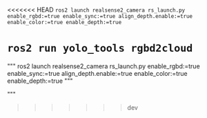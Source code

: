 # 
<<<<<<< HEAD
`ros2 launch realsense2_camera rs_launch.py enable_rgbd:=true enable_sync:=true align_depth.enable:=true enable_color:=true enable_depth:=true`

`ros2 run yolo_tools rgbd2cloud`
=======
"""
ros2 launch realsense2_camera rs_launch.py enable_rgbd:=true enable_sync:=true align_depth.enable:=true enable_color:=true enable_depth:=true
"""


"""
>>>>>>> dev
